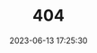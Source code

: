 ---
title: 404
date: 2023-06-13 17:25:30
type: "404"
layout: "404"
description: "Oops～，我崩溃了！找不到你想要的页面 :("
---